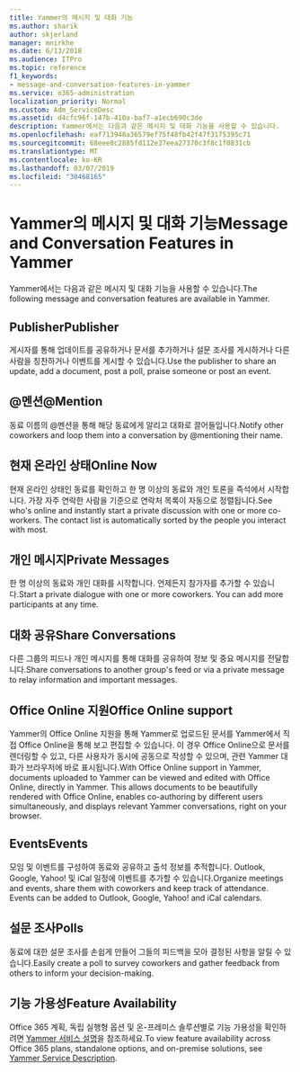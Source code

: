 ```yaml
---
title: Yammer의 메시지 및 대화 기능
ms.author: sharik
author: skjerland
manager: mnirkhe
ms.date: 6/13/2018
ms.audience: ITPro
ms.topic: reference
f1_keywords:
- message-and-conversation-features-in-yammer
ms.service: o365-administration
localization_priority: Normal
ms.custom: Adm_ServiceDesc
ms.assetid: d4cfc96f-147b-410a-baf7-a1ecb690c3de
description: Yammer에서는 다음과 같은 메시지 및 대화 기능을 사용할 수 있습니다.
ms.openlocfilehash: eaf713948a36579ef75f48fb42f47f3175395c71
ms.sourcegitcommit: 68eee0c2885fd112e37eea27370c3f8c1f0831cb
ms.translationtype: MT
ms.contentlocale: ko-KR
ms.lasthandoff: 03/07/2019
ms.locfileid: "30468165"
---
```

# <a name="message-and-conversation-features-in-yammer"></a><span data-ttu-id="edd84-103">Yammer의 메시지 및 대화 기능</span><span class="sxs-lookup"><span data-stu-id="edd84-103">Message and Conversation Features in Yammer</span></span>

<span data-ttu-id="edd84-104">Yammer에서는 다음과 같은 메시지 및 대화 기능을 사용할 수 있습니다.</span><span class="sxs-lookup"><span data-stu-id="edd84-104">The following message and conversation features are available in Yammer.</span></span>
  
## <a name="publisher"></a><span data-ttu-id="edd84-105">Publisher</span><span class="sxs-lookup"><span data-stu-id="edd84-105">Publisher</span></span>
<span data-ttu-id="edd84-106"><a name="bkmk_Publisher"> </a></span><span class="sxs-lookup"><span data-stu-id="edd84-106"></span></span>

<span data-ttu-id="edd84-107">게시자를 통해 업데이트를 공유하거나 문서를 추가하거나 설문 조사를 게시하거나 다른 사람을 칭찬하거나 이벤트를 게시할 수 있습니다.</span><span class="sxs-lookup"><span data-stu-id="edd84-107">Use the publisher to share an update, add a document, post a poll, praise someone or post an event.</span></span>
  
## <a name="mention"></a><span data-ttu-id="edd84-108">@멘션</span><span class="sxs-lookup"><span data-stu-id="edd84-108">@Mention</span></span>
<span data-ttu-id="edd84-109"><a name="bkmk_AtMention"> </a></span><span class="sxs-lookup"><span data-stu-id="edd84-109"></span></span>

<span data-ttu-id="edd84-110">동료 이름의 @멘션을 통해 해당 동료에게 알리고 대화로 끌어들입니다.</span><span class="sxs-lookup"><span data-stu-id="edd84-110">Notify other coworkers and loop them into a conversation by @mentioning their name.</span></span>
  
## <a name="online-now"></a><span data-ttu-id="edd84-111">현재 온라인 상태</span><span class="sxs-lookup"><span data-stu-id="edd84-111">Online Now</span></span>
<span data-ttu-id="edd84-112"><a name="bkmk_OnlineNow"> </a></span><span class="sxs-lookup"><span data-stu-id="edd84-112"></span></span>

<span data-ttu-id="edd84-p101">현재 온라인 상태인 동료를 확인하고 한 명 이상의 동료와 개인 토론을 즉석에서 시작합니다. 가장 자주 연락한 사람을 기준으로 연락처 목록이 자동으로 정렬됩니다.</span><span class="sxs-lookup"><span data-stu-id="edd84-p101">See who's online and instantly start a private discussion with one or more co-workers. The contact list is automatically sorted by the people you interact with most.</span></span>
  
## <a name="private-messages"></a><span data-ttu-id="edd84-115">개인 메시지</span><span class="sxs-lookup"><span data-stu-id="edd84-115">Private Messages</span></span>
<span data-ttu-id="edd84-116"><a name="bkmk_PrivateMessages"> </a></span><span class="sxs-lookup"><span data-stu-id="edd84-116"></span></span>

<span data-ttu-id="edd84-p102">한 명 이상의 동료와 개인 대화를 시작합니다. 언제든지 참가자를 추가할 수 있습니다.</span><span class="sxs-lookup"><span data-stu-id="edd84-p102">Start a private dialogue with one or more coworkers. You can add more participants at any time.</span></span>
  
## <a name="share-conversations"></a><span data-ttu-id="edd84-119">대화 공유</span><span class="sxs-lookup"><span data-stu-id="edd84-119">Share Conversations</span></span>
<span data-ttu-id="edd84-120"><a name="bkmk_ShareConversations"> </a></span><span class="sxs-lookup"><span data-stu-id="edd84-120"></span></span>

<span data-ttu-id="edd84-121">다른 그룹의 피드나 개인 메시지를 통해 대화를 공유하여 정보 및 중요 메시지를 전달합니다.</span><span class="sxs-lookup"><span data-stu-id="edd84-121">Share conversations to another group's feed or via a private message to relay information and important messages.</span></span>
  
## <a name="office-online-support"></a><span data-ttu-id="edd84-122">Office Online 지원</span><span class="sxs-lookup"><span data-stu-id="edd84-122">Office Online support</span></span>
<span data-ttu-id="edd84-123"><a name="bkmk_ShareConversations"> </a></span><span class="sxs-lookup"><span data-stu-id="edd84-123"></span></span>

<span data-ttu-id="edd84-p103">Yammer의 Office Online 지원을 통해 Yammer로 업로드된 문서를 Yammer에서 직접 Office Online을 통해 보고 편집할 수 있습니다. 이 경우 Office Online으로 문서를 렌더링할 수 있고, 다른 사용자가 동시에 공동으로 작성할 수 있으며, 관련 Yammer 대화가 브라우저에 바로 표시됩니다.</span><span class="sxs-lookup"><span data-stu-id="edd84-p103">With Office Online support in Yammer, documents uploaded to Yammer can be viewed and edited with Office Online, directly in Yammer. This allows documents to be beautifully rendered with Office Online, enables co-authoring by different users simultaneously, and displays relevant Yammer conversations, right on your browser.</span></span>
  
## <a name="events"></a><span data-ttu-id="edd84-126">Events</span><span class="sxs-lookup"><span data-stu-id="edd84-126">Events</span></span>
<span data-ttu-id="edd84-127"><a name="bkmk_Events"> </a></span><span class="sxs-lookup"><span data-stu-id="edd84-127"></span></span>

<span data-ttu-id="edd84-p104">모임 및 이벤트를 구성하여 동료와 공유하고 출석 정보를 추적합니다. Outlook, Google, Yahoo! 및 iCal 일정에 이벤트를 추가할 수 있습니다.</span><span class="sxs-lookup"><span data-stu-id="edd84-p104">Organize meetings and events, share them with coworkers and keep track of attendance. Events can be added to Outlook, Google, Yahoo! and iCal calendars.</span></span>
  
## <a name="polls"></a><span data-ttu-id="edd84-131">설문 조사</span><span class="sxs-lookup"><span data-stu-id="edd84-131">Polls</span></span>
<span data-ttu-id="edd84-132"><a name="bkmk_Polls"> </a></span><span class="sxs-lookup"><span data-stu-id="edd84-132"></span></span>

<span data-ttu-id="edd84-133">동료에 대한 설문 조사를 손쉽게 만들어 그들의 피드백을 모아 결정된 사항을 알릴 수 있습니다.</span><span class="sxs-lookup"><span data-stu-id="edd84-133">Easily create a poll to survey coworkers and gather feedback from others to inform your decision-making.</span></span>
  
## <a name="feature-availability"></a><span data-ttu-id="edd84-134">기능 가용성</span><span class="sxs-lookup"><span data-stu-id="edd84-134">Feature Availability</span></span>
<span data-ttu-id="edd84-135"><a name="bkmk_Polls"> </a></span><span class="sxs-lookup"><span data-stu-id="edd84-135"></span></span>

<span data-ttu-id="edd84-136">Office 365 계획, 독립 실행형 옵션 및 온-프레미스 솔루션별로 기능 가용성을 확인하려면 [Yammer 서비스 설명](yammer-service-description.md)을 참조하세요.</span><span class="sxs-lookup"><span data-stu-id="edd84-136">To view feature availability across Office 365 plans, standalone options, and on-premise solutions, see [Yammer Service Description](yammer-service-description.md).</span></span>
  

